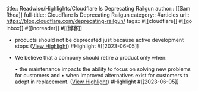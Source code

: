 title:: Readwise/Highlights/Cloudflare Is Deprecating Railgun
author:: [[Sam Rhea]]
full-title:: Cloudflare Is Deprecating Railgun
category:: #articles
url:: https://blog.cloudflare.com/deprecating-railgun/
tags:: #[[cloudflare]] #[[go inbox]] #[[inoreader]] #[[博客]]

- products should not be deprecated just because active development stops ([View Highlight](https://read.readwise.io/read/01h25qbg9qdettaxh82yxxjf6a)) #Highlight #[[2023-06-05]]
- We believe that a company should retire a product only when:
  
  •   the maintenance impacts the ability to focus on solving new problems for customers and
  •   when improved alternatives exist for customers to adopt in replacement. ([View Highlight](https://read.readwise.io/read/01h25qbqed07ffgdsae6mwc25w)) #Highlight #[[2023-06-05]]